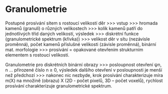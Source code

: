 # Granulometrie
Postupné prosívání sítem s rostoucí velikostí děr >>> vstup >>> hromada kamenů (granulí) o různých velikostech >>> kolik kamenů patří do jednotlivých tříd daných velikostí, výsledek >>> diskrétní funkce (granulometrické spektrum (křivka)) >>> velikost děr v sítu (nezávisle proměnná), počet kamenů příslušné velikosti (závisle proměnná), binární mat. morfologie >>> prosívání = opakované otevřením strukturním elementem s rostoucí velikostí.

Granulometrie pro diskrétních binární obrazy >>> posloupnost otevření ψn, n ... přirozené číslo n ≥ 0, výsledek dalšího otevření v posloupnosti je menší než předchozí >>> nakonec nic nezbyde, krok prosívání charakterizuje míra m(X) na množině (obrazu) X (2D - počet pixelů, 3D – počet voxelů), rychlost prosívání charakterizuje granulometrické spektrum.
